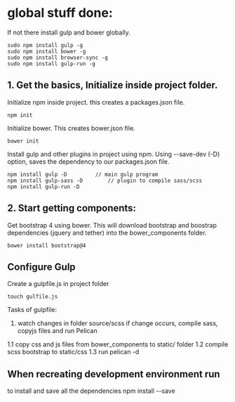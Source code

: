 # global stuff done:

If not there install gulp and bower globally.

	sudo npm install gulp -g
	sudo npm install bower -g
	sudo npm install browser-sync -g
	sudo npm install gulp-run -g

## 1. Get the basics, Initialize inside project folder.

Initialize npm inside project.
this creates a packages.json file.

	npm init

Initialize bower. 
This creates bower.json file.

	bower init

Install gulp and other plugins in project using npm. 
Using --save-dev (-D) option, saves the dependency to our packages.json file.

	npm install gulp -D  		// main gulp program
	npm install gulp-sass -D		// plugin to compile sass/scss
	npm install gulp-run -D

## 2. Start getting components:

Get bootstrap 4 using bower.
This will download bootstrap and boostrap dependencies (jquery and tether) into the bower_components folder.

	bower install bootstrap@4


## Configure Gulp

Create a gulpfile.js in project folder

	touch gulfile.js

Tasks of gulpfile:
1. watch changes in folder source/scss
	if change occurs, compile sass, copyjs files and run Pelican
	
1.1 copy css and js files from bower_components to static/ folder
1.2 compile scss bootstrap to static/css
1.3 run pelican -d


## When recreating development environment run

to install and save all the dependencies
	npm install --save






